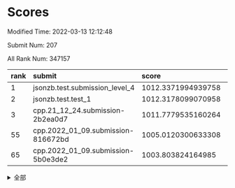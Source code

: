 # Scores

Modified Time: 2022-03-13 12:12:48

Submit Num: 207

All Rank Num: 347157

| rank |               submit               |       score        |       sigma        | pk_num |
| :--- | :--------------------------------- | :----------------- | :----------------- | :----- |
| 1    | jsonzb.test.submission_level_4     | 1012.3371994939758 | 0.805203749281534  | 6711   |
| 2    | jsonzb.test.test_1                 | 1012.3178099070958 | 0.7954582317918991 | 6707   |
| 3    | cpp.21_12_24.submission-2b2ea0d7   | 1011.7779535160264 | 0.7789093168638046 | 6706   |
| 55   | cpp.2022_01_09.submission-816672bd | 1005.0120300633308 | 0.7158688215196718 | 6711   |
| 65   | cpp.2022_01_09.submission-5b0e3de2 | 1003.803824164985  | 0.7225829263333476 | 6712   |


<details>
<summary>全部</summary>

| rank |                 submit                 |       score        |       sigma        | pk_num |
| :--- | :------------------------------------- | :----------------- | :----------------- | :----- |
| 1    | jsonzb.test.submission_level_4         | 1012.3371994939758 | 0.805203749281534  | 6711   |
| 2    | jsonzb.test.test_1                     | 1012.3178099070958 | 0.7954582317918991 | 6707   |
| 3    | cpp.21_12_24.submission-2b2ea0d7       | 1011.7779535160264 | 0.7789093168638046 | 6706   |
| 4    | gobigger.level_3.submission_level_3_16 | 1011.7519568864719 | 0.7729722375290603 | 6714   |
| 5    | gobigger.level_3.submission_level_3_6  | 1011.5220657760582 | 0.7945041469747179 | 6712   |
| 6    | gobigger.level_3.submission_level_3_20 | 1011.4334883285239 | 0.7943642374769    | 6708   |
| 7    | gobigger.level_3.submission_level_3_9  | 1011.250812912966  | 0.7752227262415876 | 6708   |
| 8    | gobigger.level_3.submission_level_3_36 | 1011.1475718848022 | 0.7953130151891121 | 6710   |
| 9    | gobigger.level_3.submission_level_3_34 | 1010.8929283658829 | 0.7768273444325579 | 6711   |
| 10   | gobigger.level_3.submission_level_3_27 | 1010.8612842974617 | 0.774699740631061  | 6710   |
| 11   | gobigger.level_3.submission_level_3_15 | 1010.7500520475924 | 0.7566351611448997 | 6706   |
| 12   | gobigger.level_3.submission_level_3_11 | 1010.683217655719  | 0.7429848610313421 | 6711   |
| 13   | gobigger.level_3.submission_level_3_39 | 1010.5792941152686 | 0.7799273975048873 | 6711   |
| 14   | gobigger.level_3.submission_level_3_19 | 1010.5712699910068 | 0.7697085243950436 | 6705   |
| 15   | gobigger.level_3.submission_level_3_45 | 1010.5452455660054 | 0.7670456644971648 | 6709   |
| 16   | gobigger.level_3.submission_level_3_22 | 1010.5363881426548 | 0.7388554985672674 | 6703   |
| 17   | gobigger.level_3.submission_level_3_37 | 1010.4450932981867 | 0.7506908625360263 | 6709   |
| 18   | gobigger.level_3.submission_level_3_29 | 1010.4355327056696 | 0.7466994923322762 | 6708   |
| 19   | gobigger.level_3.submission_level_3_0  | 1010.3351569316652 | 0.7669937993879387 | 6710   |
| 20   | gobigger.level_3.submission_level_3_4  | 1010.2866525578492 | 0.7631710556845596 | 6713   |
| 21   | gobigger.level_3.submission_level_3_33 | 1010.2462646350774 | 0.7596342055616722 | 6710   |
| 22   | gobigger.level_3.submission_level_3_48 | 1010.2276896644555 | 0.7673069346046496 | 6709   |
| 23   | gobigger.level_3.submission_level_3_47 | 1010.1856012885204 | 0.768615768280328  | 6706   |
| 24   | gobigger.level_3.submission_level_3_24 | 1010.1714835472329 | 0.7474620191640383 | 6712   |
| 25   | gobigger.level_3.submission_level_3_46 | 1010.1616660950398 | 0.7451449096468539 | 6711   |
| 26   | gobigger.level_3.submission_level_3_30 | 1010.1507926950305 | 0.7501065410833445 | 6707   |
| 27   | gobigger.level_3.submission_level_3_41 | 1010.1421590156148 | 0.7479005867184193 | 6707   |
| 28   | gobigger.level_3.submission_level_3_26 | 1010.0380336492963 | 0.7622966225833944 | 6709   |
| 29   | gobigger.level_3.submission_level_3_1  | 1010.0101377767941 | 0.7298637427324631 | 6707   |
| 30   | gobigger.level_3.submission_level_3_8  | 1009.9507369079829 | 0.7673664014249819 | 6708   |
| 31   | gobigger.level_3.submission_level_3_35 | 1009.9274314961565 | 0.7451151001128122 | 6706   |
| 32   | gobigger.level_3.submission_level_3_21 | 1009.9002191223072 | 0.7563659031566581 | 6711   |
| 33   | gobigger.level_3.submission_level_3_32 | 1009.875061970752  | 0.7604659981208085 | 6711   |
| 34   | gobigger.level_3.submission_level_3_44 | 1009.8273647788195 | 0.7629606746093105 | 6706   |
| 35   | gobigger.level_3.submission_level_3_38 | 1009.7892623603044 | 0.758971407781678  | 6708   |
| 36   | gobigger.level_3.submission_level_3_3  | 1009.7361735964724 | 0.7618317515483182 | 6711   |
| 37   | gobigger.level_3.submission_level_3_31 | 1009.7352518360285 | 0.7453289964789875 | 6704   |
| 38   | gobigger.level_3.submission_level_3_25 | 1009.656187842897  | 0.7608336715735192 | 6711   |
| 39   | gobigger.level_3.submission_level_3_28 | 1009.651519359409  | 0.7559146254962229 | 6706   |
| 40   | gobigger.level_3.submission_level_3_7  | 1009.6198684631859 | 0.7382575041777214 | 6704   |
| 41   | gobigger.level_3.submission_level_3_43 | 1009.6180470388869 | 0.7350066345707275 | 6711   |
| 42   | gobigger.level_3.submission_level_3_13 | 1009.5887784517507 | 0.7722016108526182 | 6707   |
| 43   | gobigger.level_3.submission_level_3_42 | 1009.5606565084718 | 0.762149061035449  | 6710   |
| 44   | gobigger.level_3.submission_level_3_40 | 1009.4596506901839 | 0.7360890820777727 | 6705   |
| 45   | gobigger.level_3.submission_level_3_10 | 1009.377205679265  | 0.7419871867076508 | 6711   |
| 46   | gobigger.level_3.submission_level_3_18 | 1009.1407555718956 | 0.7399922997713417 | 6707   |
| 47   | gobigger.level_3.submission_level_3_14 | 1009.1149845436083 | 0.7577996142545219 | 6711   |
| 48   | gobigger.level_3.submission_level_3_12 | 1009.0876068025235 | 0.7405475489195509 | 6706   |
| 49   | gobigger.level_3.submission_level_3_2  | 1008.9756161464445 | 0.7449517753961918 | 6709   |
| 50   | gobigger.level_3.submission_level_3_17 | 1008.8090055911999 | 0.7550121081344142 | 6711   |
| 51   | gobigger.level_3.submission_level_3_23 | 1008.7441469811386 | 0.7577044278556176 | 6710   |
| 52   | gobigger.level_3.submission_level_3_49 | 1008.6053567657009 | 0.7345943688865769 | 6709   |
| 53   | gobigger.level_3.submission_level_3_5  | 1007.9172427148542 | 0.7637921703804791 | 6704   |
| 54   | gobigger.level_1.submission_level_1_18 | 1005.0937665955815 | 0.723236252449337  | 6708   |
| 55   | cpp.2022_01_09.submission-816672bd     | 1005.0120300633308 | 0.7158688215196718 | 6711   |
| 56   | gobigger.level_1.submission_level_1_0  | 1004.7729502381634 | 0.7361370628397604 | 6709   |
| 57   | gobigger.level_1.submission_level_1_36 | 1004.5058890045517 | 0.7234106927114686 | 6708   |
| 58   | gobigger.level_1.submission_level_1_20 | 1004.50018459743   | 0.715267603481438  | 6709   |
| 59   | gobigger.level_1.submission_level_1_16 | 1004.3221368869841 | 0.7138104916908563 | 6712   |
| 60   | gobigger.level_1.submission_level_1_8  | 1004.2908497537552 | 0.7162434192949    | 6700   |
| 61   | gobigger.level_1.submission_level_1_21 | 1004.2441431580208 | 0.7217857275530701 | 6710   |
| 62   | gobigger.level_1.submission_level_1_34 | 1004.0354350169932 | 0.7220073851924884 | 6708   |
| 63   | gobigger.level_1.submission_level_1_49 | 1003.938734792424  | 0.7149579710915056 | 6704   |
| 64   | gobigger.level_1.submission_level_1_7  | 1003.9062900035645 | 0.7263060261309227 | 6712   |
| 65   | cpp.2022_01_09.submission-5b0e3de2     | 1003.803824164985  | 0.7225829263333476 | 6712   |
| 66   | gobigger.level_1.submission_level_1_1  | 1003.7972949070036 | 0.7254618232699421 | 6707   |
| 67   | gobigger.level_1.submission_level_1_12 | 1003.7632249860999 | 0.7186915561493447 | 6707   |
| 68   | gobigger.level_1.submission_level_1_17 | 1003.7566208669418 | 0.7115064923923882 | 6712   |
| 69   | gobigger.level_1.submission_level_1_4  | 1003.714584202852  | 0.7086669240472021 | 6706   |
| 70   | gobigger.level_1.submission_level_1_41 | 1003.648247838653  | 0.7279271671055019 | 6707   |
| 71   | gobigger.level_1.submission_level_1_40 | 1003.6282401319571 | 0.7274598037694002 | 6710   |
| 72   | gobigger.level_1.submission_level_1_43 | 1003.54040639306   | 0.715434303935053  | 6710   |
| 73   | gobigger.level_1.submission_level_1_6  | 1003.5320646833583 | 0.7047585045560935 | 6709   |
| 74   | gobigger.level_1.submission_level_1_26 | 1003.5256123248629 | 0.7119701501540728 | 6711   |
| 75   | gobigger.level_1.submission_level_1_2  | 1003.5251060619403 | 0.7132915632257779 | 6710   |
| 76   | gobigger.level_1.submission_level_1_23 | 1003.5109866176583 | 0.7015603415996032 | 6710   |
| 77   | gobigger.level_1.submission_level_1_39 | 1003.4958463304009 | 0.7272048429916963 | 6706   |
| 78   | gobigger.level_1.submission_level_1_45 | 1003.3950273397173 | 0.7192509062442859 | 6704   |
| 79   | gobigger.level_1.submission_level_1_19 | 1003.3950214405229 | 0.7134648297407737 | 6709   |
| 80   | gobigger.level_1.submission_level_1_28 | 1003.3669454129665 | 0.7070865053912695 | 6712   |
| 81   | gobigger.level_1.submission_level_1_29 | 1003.2764994074806 | 0.7337922618458186 | 6709   |
| 82   | gobigger.level_1.submission_level_1_22 | 1003.2678609501131 | 0.7149522998304764 | 6705   |
| 83   | gobigger.level_1.submission_level_1_32 | 1003.2657487016609 | 0.716738082818531  | 6708   |
| 84   | gobigger.level_1.submission_level_1_11 | 1003.2221058144601 | 0.7114436192772513 | 6711   |
| 85   | gobigger.level_1.submission_level_1_46 | 1003.2071172337255 | 0.7226430575650988 | 6705   |
| 86   | gobigger.level_1.submission_level_1_33 | 1003.1696356416963 | 0.7048411503776413 | 6707   |
| 87   | gobigger.level_1.submission_level_1_35 | 1003.1516529607686 | 0.7257521300849736 | 6709   |
| 88   | gobigger.level_1.submission_level_1_15 | 1003.131863359823  | 0.7149205306334002 | 6703   |
| 89   | gobigger.level_1.submission_level_1_47 | 1003.0711925923135 | 0.7158037118161834 | 6705   |
| 90   | gobigger.level_1.submission_level_1_5  | 1002.9359736965323 | 0.7151461599367175 | 6714   |
| 91   | gobigger.level_1.submission_level_1_3  | 1002.9233976192273 | 0.7185932015619351 | 6707   |
| 92   | gobigger.level_1.submission_level_1_10 | 1002.8960383012811 | 0.7069169465225066 | 6709   |
| 93   | gobigger.level_1.submission_level_1_9  | 1002.8577378776757 | 0.7196223190421235 | 6707   |
| 94   | gobigger.level_1.submission_level_1_31 | 1002.8030373398454 | 0.7048516097898855 | 6703   |
| 95   | gobigger.level_1.submission_level_1_27 | 1002.7407827193571 | 0.7133158275552373 | 6708   |
| 96   | gobigger.level_1.submission_level_1_42 | 1002.7349124345764 | 0.7101245472747868 | 6707   |
| 97   | gobigger.level_1.submission_level_1_38 | 1002.7324705744633 | 0.7112373781022792 | 6707   |
| 98   | gobigger.level_1.submission_level_1_48 | 1002.6525462847313 | 0.7153238179859217 | 6716   |
| 99   | gobigger.level_1.submission_level_1_37 | 1002.6328391764473 | 0.7047248092779634 | 6708   |
| 100  | gobigger.level_1.submission_level_1_44 | 1002.5775797993049 | 0.7209991831400552 | 6707   |
| 101  | gobigger.level_1.submission_level_1_13 | 1002.5686511969199 | 0.7089646890188128 | 6702   |
| 102  | gobigger.level_1.submission_level_1_24 | 1002.2989350795441 | 0.7126975231150258 | 6708   |
| 103  | gobigger.level_1.submission_level_1_25 | 1001.9439437846415 | 0.7091956275392595 | 6706   |
| 104  | gobigger.level_1.submission_level_1_30 | 1001.3257409438093 | 0.7121409912263329 | 6709   |
| 105  | gobigger.level_1.submission_level_1_14 | 1001.314965593908  | 0.7179282332190695 | 6708   |
| 106  | gobigger.random.submission_random_29   | 997.5434616969192  | 0.7135071609934203 | 6715   |
| 107  | gobigger.random.submission_random_40   | 997.0473399458476  | 0.7000590100503522 | 6707   |
| 108  | gobigger.random.submission_random_6    | 996.9777794148218  | 0.7189023909359117 | 6707   |
| 109  | gobigger.random.submission_random_18   | 996.9214228600507  | 0.6982206627249836 | 6707   |
| 110  | gobigger.random.submission_random_31   | 996.8845645266977  | 0.7029442465436944 | 6703   |
| 111  | gobigger.random.submission_random_2    | 996.7865730246617  | 0.707125174558789  | 6716   |
| 112  | gobigger.random.submission_random_47   | 996.7059503514517  | 0.7216117816397439 | 6704   |
| 113  | gobigger.random.submission_random_45   | 996.6644877546258  | 0.7109083511644839 | 6710   |
| 114  | gobigger.random.submission_random_14   | 996.6635193328954  | 0.6960627482884459 | 6705   |
| 115  | gobigger.random.submission_random_25   | 996.6052653112771  | 0.710884814928398  | 6709   |
| 116  | gobigger.random.submission_random_44   | 996.6009517166164  | 0.6990943488579457 | 6708   |
| 117  | gobigger.random.submission_random_23   | 996.5060272040611  | 0.7181975262441516 | 6710   |
| 118  | gobigger.random.submission_random_15   | 996.5047336667728  | 0.711040213852958  | 6711   |
| 119  | gobigger.random.submission_random_38   | 996.4137342202347  | 0.7077216822321986 | 6710   |
| 120  | gobigger.random.submission_random_17   | 996.4039219414888  | 0.7050192268125528 | 6710   |
| 121  | gobigger.random.submission_random_37   | 996.3875318374785  | 0.6968484031797902 | 6709   |
| 122  | gobigger.random.submission_random_10   | 996.3808988540438  | 0.7067554709198507 | 6706   |
| 123  | gobigger.random.submission_random_9    | 996.3553366207533  | 0.7110521294716661 | 6708   |
| 124  | gobigger.random.submission_random_26   | 996.3066127699103  | 0.7018862568237093 | 6710   |
| 125  | gobigger.random.submission_random_43   | 996.2469660617386  | 0.7054568536224781 | 6709   |
| 126  | gobigger.random.submission_random_41   | 996.1554131507132  | 0.7215013436288366 | 6706   |
| 127  | gobigger.random.submission_random_0    | 996.1372738648621  | 0.7122772151409899 | 6713   |
| 128  | gobigger.random.submission_random_27   | 996.1364009598103  | 0.7154996684846137 | 6709   |
| 129  | gobigger.random.submission_random_21   | 996.1152725268663  | 0.718558023388172  | 6711   |
| 130  | gobigger.random.submission_random_28   | 996.0889018038146  | 0.7105487549291819 | 6710   |
| 131  | gobigger.random.submission_random_11   | 996.0682793165324  | 0.7075402799333304 | 6706   |
| 132  | gobigger.random.submission_random_36   | 996.0654746051937  | 0.7106520410525461 | 6712   |
| 133  | gobigger.random.submission_random_24   | 996.0355621466888  | 0.7082474989169393 | 6710   |
| 134  | gobigger.random.submission_random_49   | 996.0227275958601  | 0.7088399576759382 | 6706   |
| 135  | gobigger.random.submission_random_12   | 995.9647856190749  | 0.711949208556129  | 6712   |
| 136  | gobigger.random.submission_random_5    | 995.9343543419975  | 0.7071144195938475 | 6709   |
| 137  | gobigger.random.submission_random_3    | 995.8748027178736  | 0.7028079040803827 | 6705   |
| 138  | gobigger.random.submission_random_19   | 995.7921518178201  | 0.7012702312891754 | 6702   |
| 139  | gobigger.random.submission_random_42   | 995.7433944682629  | 0.7209879043333522 | 6706   |
| 140  | gobigger.random.submission_random_1    | 995.7097807532812  | 0.7050889326508981 | 6706   |
| 141  | gobigger.random.submission_random_32   | 995.6694925019086  | 0.6991397725640511 | 6712   |
| 142  | gobigger.random.submission_random_48   | 995.6339444134587  | 0.7159486226474735 | 6710   |
| 143  | gobigger.random.submission_random_35   | 995.631178684413   | 0.7132937001945137 | 6704   |
| 144  | gobigger.random.submission_random_39   | 995.5125268298715  | 0.7095168629520507 | 6709   |
| 145  | gobigger.random.submission_random_33   | 995.4687085697211  | 0.6998086309420853 | 6710   |
| 146  | gobigger.random.submission_random_30   | 995.3710690021568  | 0.7090892655991988 | 6712   |
| 147  | gobigger.random.submission_random_8    | 995.3430867622002  | 0.7283456408935002 | 6709   |
| 148  | gobigger.random.submission_random_4    | 995.3414968534538  | 0.7088494180820819 | 6709   |
| 149  | gobigger.random.submission_random_46   | 995.283967305184   | 0.7072029330691613 | 6707   |
| 150  | gobigger.random.submission_random_7    | 995.1471592197346  | 0.724287066067592  | 6707   |
| 151  | gobigger.random.submission_random_20   | 995.1182613478497  | 0.7147834224792167 | 6712   |
| 152  | gobigger.random.submission_random_13   | 995.0596233315949  | 0.718556589718409  | 6706   |
| 153  | gobigger.random.submission_random_16   | 994.6262836378421  | 0.7067186852616066 | 6705   |
| 154  | gobigger.random.submission_random_34   | 994.5578871200395  | 0.7152067428467563 | 6707   |
| 155  | gobigger.random.submission_random_22   | 994.5500497572918  | 0.7192102913876196 | 6710   |
| 156  | gobigger.level_2.submission_level_2_4  | 993.535473773895   | 0.748172607919759  | 6708   |
| 157  | gobigger.level_2.submission_level_2_25 | 993.4843585816533  | 0.7256961321107581 | 6710   |
| 158  | gobigger.level_2.submission_level_2_46 | 993.3842837761551  | 0.753114561984188  | 6712   |
| 159  | gobigger.level_2.submission_level_2_10 | 993.3769827620338  | 0.7351036914373933 | 6706   |
| 160  | gobigger.level_2.submission_level_2_16 | 993.3379364468991  | 0.7344825047375324 | 6712   |
| 161  | gobigger.level_2.submission_level_2_17 | 993.2381051599192  | 0.7317978373889625 | 6712   |
| 162  | gobigger.level_2.submission_level_2_48 | 993.1707862972845  | 0.7327111557495788 | 6710   |
| 163  | gobigger.level_2.submission_level_2_45 | 993.1297610492362  | 0.7390120357805926 | 6710   |
| 164  | gobigger.level_2.submission_level_2_34 | 993.0799544762402  | 0.7377572495493262 | 6705   |
| 165  | gobigger.level_2.submission_level_2_43 | 993.0210495593541  | 0.7240401168804536 | 6706   |
| 166  | gobigger.level_2.submission_level_2_31 | 992.9632263660867  | 0.726261015304553  | 6702   |
| 167  | gobigger.level_2.submission_level_2_11 | 992.8837688684234  | 0.7408056474887562 | 6710   |
| 168  | gobigger.level_2.submission_level_2_35 | 992.8570772958752  | 0.7439999341067249 | 6707   |
| 169  | gobigger.level_2.submission_level_2_22 | 992.804019417983   | 0.7374528098711968 | 6711   |
| 170  | gobigger.level_2.submission_level_2_26 | 992.8035898054429  | 0.74759066326166   | 6708   |
| 171  | gobigger.level_2.submission_level_2_40 | 992.6702551506496  | 0.7390096007273912 | 6711   |
| 172  | gobigger.level_2.submission_level_2_8  | 992.5729184975936  | 0.7279838624733854 | 6707   |
| 173  | gobigger.level_2.submission_level_2_21 | 992.5640027045274  | 0.7324233521984201 | 6709   |
| 174  | gobigger.level_2.submission_level_2_2  | 992.3594693560983  | 0.7252765957951576 | 6704   |
| 175  | gobigger.level_2.submission_level_2_9  | 992.3224035667198  | 0.7411101031789008 | 6708   |
| 176  | gobigger.level_2.submission_level_2_33 | 992.3132787672287  | 0.7549346804497967 | 6707   |
| 177  | gobigger.level_2.submission_level_2_49 | 992.2874411538174  | 0.744263179504146  | 6709   |
| 178  | gobigger.level_2.submission_level_2_38 | 992.2489226770593  | 0.7311711267276619 | 6707   |
| 179  | gobigger.level_2.submission_level_2_14 | 992.2325508653332  | 0.7459992904548849 | 6710   |
| 180  | gobigger.level_2.submission_level_2_32 | 992.2156825717573  | 0.7448502982208787 | 6707   |
| 181  | gobigger.level_2.submission_level_2_41 | 992.1567049789422  | 0.7491850361128993 | 6707   |
| 182  | gobigger.level_2.submission_level_2_37 | 992.1476620228407  | 0.7454496439378682 | 6709   |
| 183  | gobigger.level_2.submission_level_2_28 | 992.0991481292969  | 0.730101704195611  | 6704   |
| 184  | gobigger.level_2.submission_level_2_23 | 992.0537637568436  | 0.7608213603790206 | 6708   |
| 185  | gobigger.level_2.submission_level_2_47 | 991.65247918374    | 0.7486629392593167 | 6706   |
| 186  | gobigger.level_2.submission_level_2_42 | 991.6427467653457  | 0.7590052398827181 | 6703   |
| 187  | gobigger.level_2.submission_level_2_1  | 991.6328730445142  | 0.7724203015080934 | 6707   |
| 188  | gobigger.level_2.submission_level_2_0  | 991.6114554849191  | 0.7357627849548602 | 6710   |
| 189  | gobigger.level_2.submission_level_2_6  | 991.5925940729883  | 0.7576377805073535 | 6711   |
| 190  | gobigger.level_2.submission_level_2_7  | 991.5322412807634  | 0.7411628518050619 | 6709   |
| 191  | gobigger.level_2.submission_level_2_15 | 991.3965819965795  | 0.7603465467433297 | 6703   |
| 192  | gobigger.level_2.submission_level_2_13 | 991.3585915688666  | 0.7525246424225085 | 6707   |
| 193  | gobigger.level_2.submission_level_2_18 | 991.3162734457786  | 0.742726289318418  | 6711   |
| 194  | gobigger.level_2.submission_level_2_39 | 991.3120720488556  | 0.7497986503105231 | 6710   |
| 195  | gobigger.level_2.submission_level_2_29 | 991.3029018147022  | 0.7758345788971531 | 6706   |
| 196  | gobigger.level_2.submission_level_2_19 | 991.2941169627858  | 0.7309332811358862 | 6709   |
| 197  | gobigger.level_2.submission_level_2_24 | 991.2101607912451  | 0.7479820386113941 | 6710   |
| 198  | gobigger.level_2.submission_level_2_3  | 991.1948899188346  | 0.7591427549918996 | 6712   |
| 199  | gobigger.level_2.submission_level_2_27 | 990.9999252345345  | 0.7537909418574911 | 6707   |
| 200  | gobigger.level_2.submission_level_2_5  | 990.5579416656818  | 0.7641985720625226 | 6709   |
| 201  | gobigger.level_2.submission_level_2_36 | 990.5014604351826  | 0.7570341104391103 | 6704   |
| 202  | gobigger.level_2.submission_level_2_44 | 990.4760379567549  | 0.7743067552302048 | 6713   |
| 203  | gobigger.level_2.submission_level_2_30 | 990.3600264086127  | 0.7553261969993357 | 6711   |
| 204  | gobigger.level_2.submission_level_2_20 | 990.1617889761783  | 0.783504278073078  | 6706   |
| 205  | gobigger.level_2.submission_level_2_12 | 990.0227879390899  | 0.7976249859769707 | 6708   |
| 206  | gobigger.none.submission_none_1        | 976.44040211222    | 1.3862338187314622 | 6710   |
| 207  | gobigger.none.submission_none_0        | 975.9530027915134  | 1.4877165389509428 | 6709   |

</details>